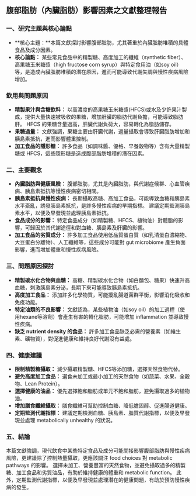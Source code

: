 ## 腹部脂肪（內臟脂肪）影響因素之文獻整理報告

### 一、研究主題與核心論點

*   **核心主題：**本篇文獻探討影響腹部脂肪，尤其著重於內臟脂肪堆積的具體食品及成分因素。
*   **核心論點：** 某些常見食品中的精製糖、高度加工的纖維（synthetic fiber）、高果糖玉米糖漿（high fructose corn syrup）與特定食用油（如soy oil）等，是造成內臟脂肪堆積的潛在原因，進而可能導致代謝失調與慢性疾病風險增加。

### 飲用與問題原因

*   **精製果汁與含糖飲料：** 以高濃度的高果糖玉米糖漿(HFCS)或水及少許果汁製成，提供大量快速被吸收的果糖，增加肝臟的脂肪代謝負擔，可能導致脂肪肝。 HFCS 的果糖含量過高，肝臟代謝負荷大，容易轉化為脂肪儲存。
*   **果糖過量：** 文獻強調，果糖主要由肝臟代謝，過量攝取會導致肝臟脂肪增加和胰島素抵抗，進而影響體重控制。
*   **加工食品的隱形糖：** 許多食品（如調味醬、優格、早餐穀物等）含有大量精製糖或 HFCS，這些隱形糖是造成腹部脂肪堆積的潛在因素。

### 二、主要觀念

*   **內臟脂肪與健康風險：** 腹部脂肪，尤其是內臟脂肪，與代謝症候群、心血管疾病、胰島素抵抗等慢性疾病密切相關。
*    **胰島素抵抗與慢性疾病：** 長期攝取高糖、高加工食品，可能導致血糖和胰島素水平紊亂，誘發胰島素抵抗，是許多慢性疾病的早期指標。 建議定期監測胰島素水平，以便及早發現並處理胰島素抵抗。
*   **食品成分的影響：** 特定食品成分（如精製糖、HFCS、植物油）對體脂的影響，可歸因於其代謝途徑和對血糖、胰島素及肝臟的影響。
*   **加工食品的劣質成分：** 許多加工食品使用低品質蛋白質（如乳清蛋白濃縮物、大豆蛋白分離物）、人工纖維等，這些成分可能對 gut microbiome 產生負面影響，進而增加體重和慢性疾病風險。

### 三、問題原因探討

*   **精製碳水化合物與血糖：** 高糖、精製碳水化合物（如白麵包、糖果）快速升高血糖，刺激胰島素分泌，長期下來可能導致胰島素抵抗。
*   **高度加工食品：** 添加許多化學物質，可能擾亂腸道菌群平衡，影響消化吸收和免疫功能。
*   **特定油類的不良影響：** 文獻認為，某些植物油（如soy oil）的加工過程（使用hexane等溶劑）會產生有害的轉化脂肪，可能增加 inflammation 並導致慢性疾病。
*   **缺乏 nutrient density 的食品：** 許多加工食品缺乏必需的營養素（如維生素、礦物質），對促進健康和維持良好代謝沒有益處。

### 四、健康建議

*   **限制精製糖攝取：** 減少攝取精製糖、HFCS等添加糖，選擇天然食物代替。
*   **避免高度加工食品：** 選食未加工或最小加工的天然食物（如蔬菜、水果、全穀物、Lean Protein）。
*   **選擇健康的油品：** 優先選擇飽和脂肪或單元不飽和脂肪，避免攝取過多的植物油。
*   **增加膳食纖維攝取：** 膳食纖維可幫助控制血糖、降低膽固醇、促進腸道健康。
*   **定期監測代謝指標：** 建議定期檢測血糖、胰島素、脂質代謝指標，以便及早發現並處理 metabolically unhealthy 的狀況。

### 五、結論

本篇文獻強調，現代飲食中某些特定食品及成分可能間接影響腹部脂肪與慢性疾病風險，更建議除了控制熱量攝取，更應該關注 food choices 對 metabolic pathways 的影響。 選擇未加工、營養豐富的天然食物，並避免攝取過多的精製糖、加工食品和劣質油品，有助於維持健康的體重和 metabolic function。 此外，定期監測代謝指標，以便及早發現並處理潛在的健康問題，有助於預防慢性疾病的發生。